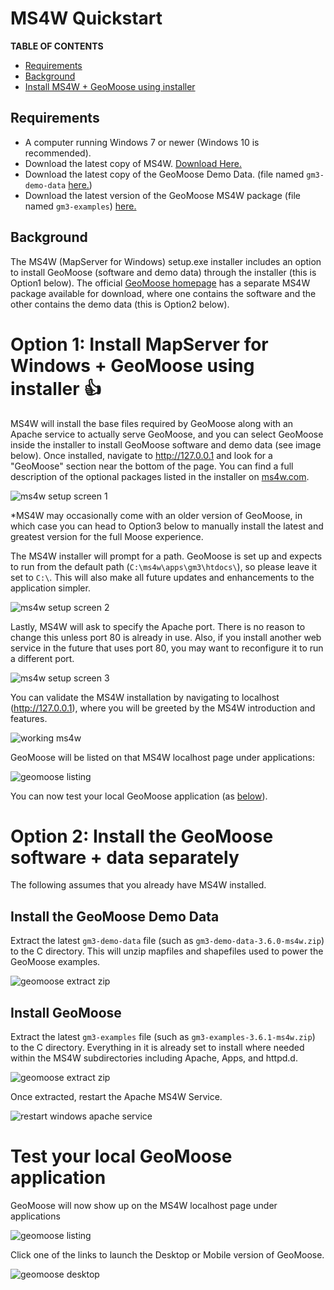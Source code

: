 # MS4W Quickstart

**TABLE OF CONTENTS**
* [Requirements](#req)
* [Background](#back)
* [Install MS4W + GeoMoose using installer](#option1)

## <a name="req"></a>Requirements

 * A computer running Windows 7 or newer (Windows 10 is recommended).
 * Download the latest copy of MS4W.  [Download Here.](https://ms4w.com)
 * Download the latest copy of the GeoMoose Demo Data. (file named `gm3-demo-data` [here.](https://www.geomoose.org/downloads/))
 * Download the latest version of the GeoMoose MS4W package (file named `gm3-examples`) [here.](https://www.geomoose.org/downloads/)

## <a name="back"></a>Background

The MS4W (MapServer for Windows) setup.exe installer includes an option to install GeoMoose (software and
demo data) through the installer (this is Option1 below).  The official [GeoMoose homepage](https://www.geomoose.org/download.html) 
has a separate MS4W package available for download, where one contains the software and the other contains 
the demo data (this is Option2 below). 

# <a name="option1">Option 1: Install MapServer for Windows + GeoMoose using installer :+1:

MS4W will install the base files required by GeoMoose along with an Apache service to actually serve GeoMoose, and
you can select GeoMoose inside the installer to install GeoMoose software and demo data (see image below). 
Once installed, navigate to http://127.0.0.1 and look for a "GeoMoose" section near the bottom of the page.
You can find a full description of the optional packages listed in the installer on [ms4w.com](https://www.geomoose.org/download.html).

![ms4w setup screen 1](ms4w-setup-1.png)

*MS4W may occasionally come with an older version of GeoMoose, in which case you can head to Option3 below to manually 
install the latest and greatest version for the full Moose experience.

The MS4W installer will prompt for a path. GeoMoose is set up and expects to run from the default path (`C:\ms4w\apps\gm3\htdocs\`), 
so please leave it set to `C:\`.  This will also make all future updates and enhancements to the 
application simpler.

![ms4w setup screen 2](ms4w-setup-2.png)

Lastly, MS4W will ask to specify the Apache port. There is no reason to change this unless port 80 is 
already in use. Also, if you install another web service in the future that uses port 80, you may want 
to reconfigure it to run a different port.

![ms4w setup screen 3](ms4w-setup-3.png)

You can validate the MS4W installation by navigating to localhost (http://127.0.0.1), where you will 
be greeted by the MS4W introduction and features.

![working ms4w](ms4w-success.png)

GeoMoose will be listed on that MS4W localhost page under applications:

![geomoose listing](geomoose-success-1.png)

You can now test your local GeoMoose application (as [below](#test)).

# <a name="option2">Option 2: Install the GeoMoose software + data separately

The following assumes that you already have MS4W installed.

## Install the GeoMoose Demo Data

Extract the latest `gm3-demo-data` file (such as `gm3-demo-data-3.6.0-ms4w.zip`) to the C directory. 
This will unzip mapfiles and shapefiles used to power the GeoMoose examples.

![geomoose extract zip](geomoose-setup-1.png)

## Install GeoMoose

Extract the latest `gm3-examples` file (such as `gm3-examples-3.6.1-ms4w.zip`) to the C directory. 
Everything in it is already set to install where needed within the MS4W subdirectories including 
Apache, Apps, and httpd.d.

![geomoose extract zip](geomoose-setup-1.png)

Once extracted, restart the Apache MS4W Service.

![restart windows apache service](geomoose-setup-2.png)

# <a name="test">Test your local GeoMoose application

GeoMoose will now show up on the MS4W localhost page under applications

![geomoose listing](geomoose-success-1.png)

Click one of the links to launch the Desktop or Mobile version of GeoMoose.

![geomoose desktop](geomoose-success-2.png)



